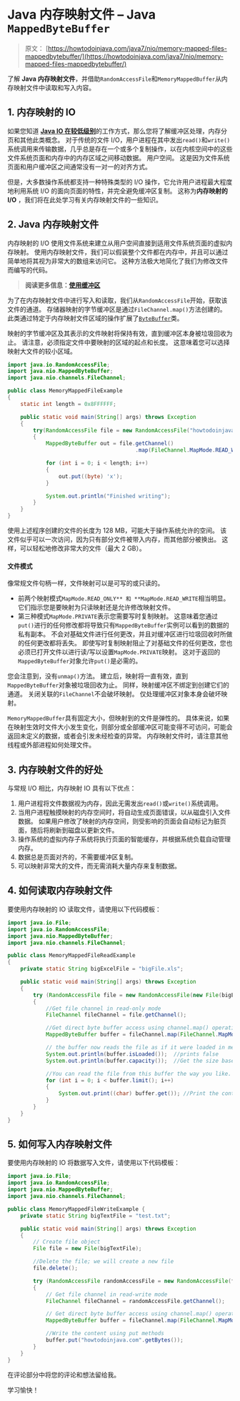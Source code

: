 # Java 内存映射文件 – Java `MappedByteBuffer`

> 原文： [https://howtodoinjava.com/java7/nio/memory-mapped-files-mappedbytebuffer/](https://howtodoinjava.com/java7/nio/memory-mapped-files-mappedbytebuffer/)

了解 **Java 内存映射文件**，并借助`RandomAccessFile`和`MemoryMappedBuffer`从内存映射文件中读取和写入内容。

## 1\. 内存映射的 IO

如果您知道 [**Java IO 在较低级别**](//howtodoinjava.com/java/io/how-java-io-works-internally-at-lower-level/ "How Java I/O Works Internally at Lower Level?")的工作方式，那么您将了解缓冲区处理，内存分页和其他此类概念。 对于传统的文件 I/O，用户进程在其中发出`read()`和`write()`系统调用来传输数据，几乎总是存在一个或多个复制操作，以在内核空间中的这些文件系统页面和内存中的内存区域之间移动数据。 用户空间。 这是因为文件系统页面和用户缓冲区之间通常没有一对一的对齐方式。

但是，大多数操作系统都支持一种特殊类型的 I/O 操作，它允许用户进程最大程度地利用系统 I/O 的面向页面的特性，并完全避免缓冲区复制。 这称为**内存映射的 I/O** ，我们将在此处学习有关内存映射文件的一些知识。

## 2\. Java 内存映射文件

内存映射的 I/O 使用文件系统来建立从用户空间直接到适用文件系统页面的虚拟内存映射。 使用内存映射文件，我们可以假装整个文件都在内存中，并且可以通过简单地将其视为非常大的数组来访问它。 这种方法极大地简化了我们为修改文件而编写的代码。

> **阅读更多信息：[使用缓冲区](//howtodoinjava.com/java-7/nio/java-nio-2-0-working-with-buffers/ "Java NIO 2.0 : Working With Buffers")**

为了在内存映射文件中进行写入和读取，我们从`RandomAccessFile`开始，获取该文件的通道。 存储器映射的字节缓冲区是通过`FileChannel.map()`方法创建的。 此类通过特定于内存映射文件区域的操作扩展了[`ByteBuffer`](//howtodoinjava.com/java-7/nio/java-nio-2-0-working-with-buffers/ "Java NIO 2.0 : Working With Buffers")类。

映射的字节缓冲区及其表示的文件映射将保持有效，直到缓冲区本身被垃圾回收为止。 请注意，必须指定文件中要映射的区域的起点和长度。 这意味着您可以选择映射大文件的较小区域。

```java
import java.io.RandomAccessFile;
import java.nio.MappedByteBuffer;
import java.nio.channels.FileChannel;

public class MemoryMappedFileExample 
{
	static int length = 0x8FFFFFF; 	

	public static void main(String[] args) throws Exception 
	{
		try(RandomAccessFile file = new RandomAccessFile("howtodoinjava.dat", "rw")) 
		{
			MappedByteBuffer out = file.getChannel()
										.map(FileChannel.MapMode.READ_WRITE, 0, length);

			for (int i = 0; i < length; i++) 
			{
				out.put((byte) 'x');
			}

			System.out.println("Finished writing");
		}
	}
}

```

使用上述程序创建的文件的长度为 128 MB，可能大于操作系统允许的空间。 该文件似乎可以一次访问，因为只有部分文件被带入内存，而其他部分被换出。 这样，可以轻松地修改非常大的文件（最大 2 GB）。

#### 文件模式

像常规文件句柄一样，文件映射可以是可写的或只读的。

*   前两个映射模式`MapMode.READ_ONLY** 和 **MapMode.READ_WRITE`相当明显。 它们指示您是要映射为只读映射还是允许修改映射文件。
*   第三种模式`MapMode.PRIVATE`表示您需要写时复制映射。 这意味着您通过`put()`进行的任何修改都将导致只有`MappedByteBuffer`实例可以看到的数据的私有副本。 不会对基础文件进行任何更改，并且对缓冲区进行垃圾回收时所做的任何更改都将丢失。 即使写时复制映射阻止了对基础文件的任何更改，您也必须已打开文件以进行读/写以设置`MapMode.PRIVATE`映射。 这对于返回的`MappedByteBuffer`对象允许`put()`是必需的。

您会注意到，没有`unmap()`方法。 建立后，映射将一直有效，直到`MappedByteBuffer`对象被垃圾回收为止。 同样，映射缓冲区不绑定到创建它们的通道。 关闭关联的`FileChannel`不会破坏映射。 仅处理缓冲区对象本身会破坏映射。

`MemoryMappedBuffer`具有固定大小，但映射到的文件是弹性的。 具体来说，如果在映射生效时文件大小发生变化，则部分或全部缓冲区可能变得不可访问，可能会返回未定义的数据，或者会引发未经检查的异常。 内存映射文件时，请注意其他线程或外部进程如何处理文件。

## 3\. 内存映射文件的好处

与常规 I/O 相比，内存映射 IO 具有以下优点：

1.  用户进程将文件数据视为内存，因此无需发出`read()`或`write()`系统调用。
2.  当用户进程触摸映射的内存空间时，将自动生成页面错误，以从磁盘引入文件数据。 如果用户修改了映射的内存空间，则受影响的页面会自动标记为脏页面，随后将刷新到磁盘以更新文件。
3.  操作系统的虚拟内存子系统将执行页面的智能缓存，并根据系统负载自动管理内存。
4.  数据总是页面对齐的，不需要缓冲区复制。
5.  可以映射非常大的文件，而无需消耗大量内存来复制数据。

## 4\. 如何读取内存映射文件

要使用内存映射的 IO 读取文件，请使用以下代码模板：

```java
import java.io.File;
import java.io.RandomAccessFile;
import java.nio.MappedByteBuffer;
import java.nio.channels.FileChannel;

public class MemoryMappedFileReadExample 
{
	private static String bigExcelFile = "bigFile.xls";

	public static void main(String[] args) throws Exception 
	{
		try (RandomAccessFile file = new RandomAccessFile(new File(bigExcelFile), "r"))
		{
			//Get file channel in read-only mode
			FileChannel fileChannel = file.getChannel();

	        //Get direct byte buffer access using channel.map() operation
	        MappedByteBuffer buffer = fileChannel.map(FileChannel.MapMode.READ_ONLY, 0, fileChannel.size());

	        // the buffer now reads the file as if it were loaded in memory. 
	        System.out.println(buffer.isLoaded()); 	//prints false
	        System.out.println(buffer.capacity());	//Get the size based on content size of file

	        //You can read the file from this buffer the way you like.
	        for (int i = 0; i < buffer.limit(); i++)
	        {
	            System.out.print((char) buffer.get()); //Print the content of file
	        }
		}
	}
}

```

## 5\. 如何写入内存映射文件

要使用内存映射的 IO 将数据写入文件，请使用以下代码模板：

```java
import java.io.File;
import java.io.RandomAccessFile;
import java.nio.MappedByteBuffer;
import java.nio.channels.FileChannel;

public class MemoryMappedFileWriteExample {
	private static String bigTextFile = "test.txt";

	public static void main(String[] args) throws Exception 
	{
		// Create file object
		File file = new File(bigTextFile);

		//Delete the file; we will create a new file
		file.delete();

		try (RandomAccessFile randomAccessFile = new RandomAccessFile(file, "rw"))
		{
			// Get file channel in read-write mode
			FileChannel fileChannel = randomAccessFile.getChannel();

			// Get direct byte buffer access using channel.map() operation
			MappedByteBuffer buffer = fileChannel.map(FileChannel.MapMode.READ_WRITE, 0, 4096 * 8 * 8);

			//Write the content using put methods
			buffer.put("howtodoinjava.com".getBytes());
		}
	}
}

```

在评论部分中将您的评论和想法留给我。

学习愉快！